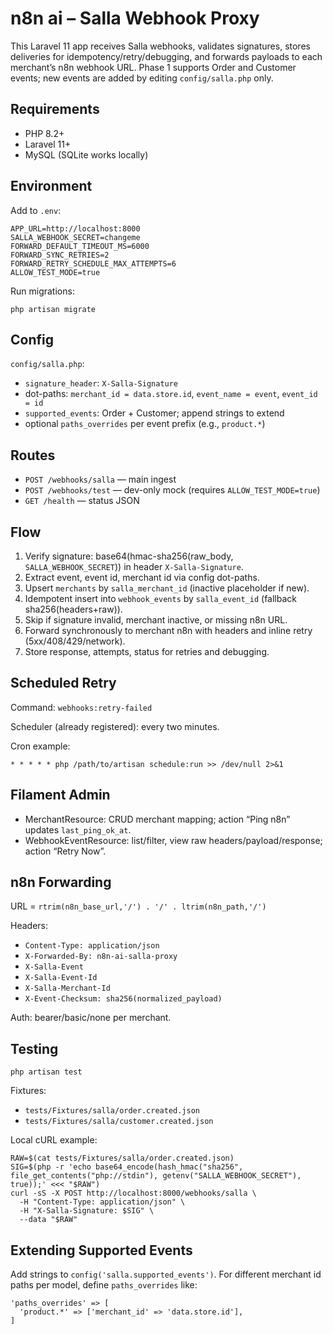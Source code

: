# n8n ai – Salla Webhook Proxy

This Laravel 11 app receives Salla webhooks, validates signatures, stores deliveries for idempotency/retry/debugging, and forwards payloads to each merchant’s n8n webhook URL. Phase 1 supports Order and Customer events; new events are added by editing `config/salla.php` only.

## Requirements
- PHP 8.2+
- Laravel 11+
- MySQL (SQLite works locally)

## Environment
Add to `.env`:

```
APP_URL=http://localhost:8000
SALLA_WEBHOOK_SECRET=changeme
FORWARD_DEFAULT_TIMEOUT_MS=6000
FORWARD_SYNC_RETRIES=2
FORWARD_RETRY_SCHEDULE_MAX_ATTEMPTS=6
ALLOW_TEST_MODE=true
```

Run migrations:

```
php artisan migrate
```

## Config
`config/salla.php`:
- `signature_header`: `X-Salla-Signature`
- dot-paths: `merchant_id = data.store.id`, `event_name = event`, `event_id = id`
- `supported_events`: Order + Customer; append strings to extend
- optional `paths_overrides` per event prefix (e.g., `product.*`)

## Routes
- `POST /webhooks/salla` — main ingest
- `POST /webhooks/test` — dev-only mock (requires `ALLOW_TEST_MODE=true`)
- `GET /health` — status JSON

## Flow
1) Verify signature: base64(hmac-sha256(raw_body, `SALLA_WEBHOOK_SECRET`)) in header `X-Salla-Signature`.
2) Extract event, event id, merchant id via config dot-paths.
3) Upsert `merchants` by `salla_merchant_id` (inactive placeholder if new).
4) Idempotent insert into `webhook_events` by `salla_event_id` (fallback sha256(headers+raw)).
5) Skip if signature invalid, merchant inactive, or missing n8n URL.
6) Forward synchronously to merchant n8n with headers and inline retry (5xx/408/429/network).
7) Store response, attempts, status for retries and debugging.

## Scheduled Retry
Command: `webhooks:retry-failed`

Scheduler (already registered): every two minutes.

Cron example:
```
* * * * * php /path/to/artisan schedule:run >> /dev/null 2>&1
```

## Filament Admin
- MerchantResource: CRUD merchant mapping; action “Ping n8n” updates `last_ping_ok_at`.
- WebhookEventResource: list/filter, view raw headers/payload/response; action “Retry Now”.

## n8n Forwarding
URL = `rtrim(n8n_base_url,'/') . '/' . ltrim(n8n_path,'/')`

Headers:
- `Content-Type: application/json`
- `X-Forwarded-By: n8n-ai-salla-proxy`
- `X-Salla-Event`
- `X-Salla-Event-Id`
- `X-Salla-Merchant-Id`
- `X-Event-Checksum: sha256(normalized_payload)`

Auth: bearer/basic/none per merchant.

## Testing
```
php artisan test
```

Fixtures:
- `tests/Fixtures/salla/order.created.json`
- `tests/Fixtures/salla/customer.created.json`

Local cURL example:
```
RAW=$(cat tests/Fixtures/salla/order.created.json)
SIG=$(php -r 'echo base64_encode(hash_hmac("sha256", file_get_contents("php://stdin"), getenv("SALLA_WEBHOOK_SECRET"), true));' <<< "$RAW")
curl -sS -X POST http://localhost:8000/webhooks/salla \
  -H "Content-Type: application/json" \
  -H "X-Salla-Signature: $SIG" \
  --data "$RAW"
```

## Extending Supported Events
Add strings to `config('salla.supported_events')`. For different merchant id paths per model, define `paths_overrides` like:

```
'paths_overrides' => [
  'product.*' => ['merchant_id' => 'data.store.id'],
]
```
